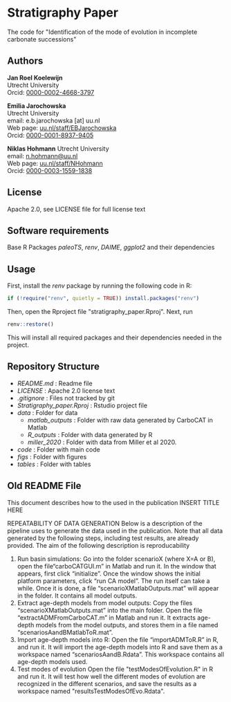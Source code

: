 # Stratigraphy Paper

The code for "Identification of the mode of evolution in incomplete carbonate successions"

## Authors

__Jan Roel Koelewijn__  
Utrecht University  
Orcid: [0000-0002-4668-3797](https://orcid.org/0000-0002-4668-3797)

__Emilia Jarochowska__  
Utrecht University  
email: e.b.jarochowska [at] uu.nl  
Web page: [uu.nl/staff/EBJarochowska](https://www.uu.nl/staff/EBJarochowska)  
Orcid: [0000-0001-8937-9405](https://orcid.org/0000-0001-8937-9405)

__Niklas Hohmann__
Utrecht University  
email: n.hohmann@uu.nl  
Web page: [uu.nl/staff/NHohmann](uu.nl/staff/NHohmann)  
Orcid: [0000-0003-1559-1838](https://orcid.org/0000-0003-1559-1838)

## License

Apache 2.0, see LICENSE file for full license text

## Software requirements

Base R
Packages _paleoTS_, _renv_, _DAIME_, _ggplot2_ and their dependencies

## Usage

First, install the _renv_ package by running the following code in R:

``` R
if (!require("renv", quietly = TRUE)) install.packages("renv")
```

Then, open the Rproject file "stratigraphy_paper.Rproj". Next, run

``` R
renv::restore()
```

This will install all required packages and their dependencies needed in the project.

## Repository Structure

* _README.md_ : Readme file
* _LICENSE_ : Apache 2.0 license text
* _.gitignore_ : Files not tracked by git
* _Stratigraphy_paper.Rproj_ : Rstudio project file
* _data_ : Folder for data
  * _matlab_outputs_ : Folder with raw data generated by CarboCAT in Matlab
  * _R_outputs_ : Folder with data generated by R
  * _miller_2020_ : Folder with data from Miller et al 2020.
* _code_ : Folder with main code
* _figs_ : Folder with figures
* _tables_ : Folder with tables

## Old README File

This document describes how to the used in the publication INSERT TITLE HERE

REPEATABILITY OF DATA GENERATION
Below is a description of the pipeline uses to generate the data used in the publication.
Note that  all data generated by the following steps, including test results, are already provided.
The aim of the following description is reproducability

1. Run basin simulations:
Go into the folder scenarioX (where X=A or B), open the file“carboCATGUI.m” in Matlab and run it. In the window that appears, first click “initialize”.
Once the window shows the initial platform parameters, click “run CA model”. The run itself can take a while. Once it is done, a file “scenarioXMatlabOutputs.mat” will appear in
the folder. It contains all model outputs.
2. Extract age-depth models from model outputs:
Copy the files “scenarioXMatlabOutputs.mat” into the main folder. Open the file
“extractADMFromCarboCAT.m” in Matlab and run it. It extracts age-depth models from the
model outputs, and stores them in a file named “scenariosAandBMatlabToR.mat”.
3. Import age-depth models into R:
Open the file “importADMToR.R” in R, and run it.
It will import the age-depth models into R and save them as a workspace named “scenariosAandB.Rdata”.
This workspace contains all age-depth models used.
4. Test modes of evolution
Open the file "testModesOfEvolution.R" in R and run it.
It will test how well the different modes of evolution are recognized in the different scenarios, and save the results as a workspace named "resultsTestModesOfEvo.Rdata".
